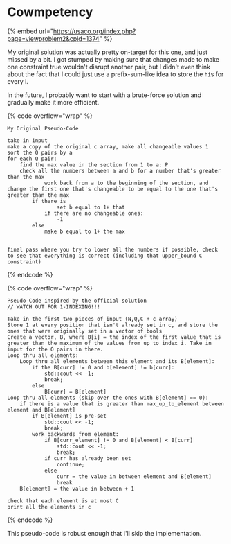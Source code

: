 # Cowmpetency

{% embed url="https://usaco.org/index.php?page=viewproblem2&cpid=1374" %}

My original solution was actually pretty on-target for this one, and just missed by a bit. I got stumped by making sure that changes made to make one constraint true wouldn't disrupt another pair, but I didn't even think about the fact that I could just use a prefix-sum-like idea to store the `hi`s for every i.&#x20;

In the future, I probably want to start with a brute-force solution and gradually make it more efficient.

{% code overflow="wrap" %}
```
My Original Pseudo-Code

take in input
make a copy of the original c array, make all changeable values 1
sort the Q pairs by a
for each Q pair:
	find the max value in the section from 1 to a: P
	check all the numbers between a and b for a number that's greater than the max
			work back from a to the beginning of the section, and change the first one that's changeable to be equal to the one that's greater than the max
		if there is
				set b equal to 1+ that
			if there are no changeable ones:
				-1
		else
			make b equal to 1+ the max
		

final pass where you try to lower all the numbers if possible, check to see that everything is correct (including that upper_bound C constraint)

```
{% endcode %}

{% code overflow="wrap" %}
```
Pseudo-Code inspired by the official solution
// WATCH OUT FOR 1-INDEXING!!!

Take in the first two pieces of input (N,Q,C + c array)
Store 1 at every position that isn't already set in c, and store the ones that were originally set in a vector of bools
Create a vector, B, where B[i] = the index of the first value that is greater than the maximum of the values from up to index i. Take in input for the Q pairs in there.
Loop thru all elements:
    Loop thru all elements between this element and its B[element]:
        if the B[curr] != 0 and b[element] != b[curr]:
            std::cout << -1;
            break;
        else
            B[curr] = B[element]
Loop thru all elements (skip over the ones with B[element] == 0):
    if there is a value that is greater than max_up_to_element between element and B[element]
        if B[element] is pre-set
            std::cout << -1;
            break;
        work backwards from element:
            if B[curr_element] != 0 and B[element] < B[curr]
                std::cout << -1;
                break;
            if curr has already been set
                continue;
            else
                curr = the value in between element and B[element]
                break
    B[element] = the value in between + 1
    
check that each element is at most C
print all the elements in c
```
{% endcode %}

This pseudo-code is robust enough that I'll skip the implementation.
